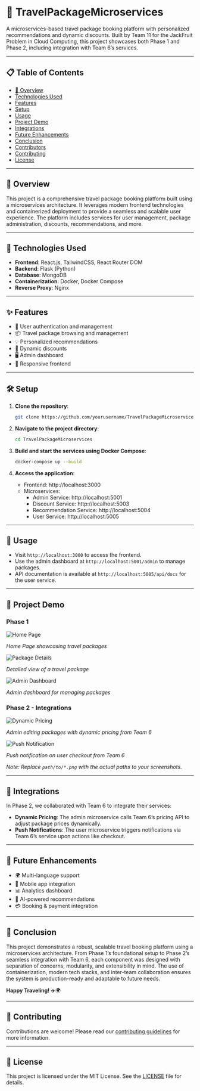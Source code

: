 # 🚀 TravelPackageMicroservices

A microservices-based travel package booking platform with personalized recommendations and dynamic discounts. Built by Team 11 for the JackFruit Problem in Cloud Computing, this project showcases both Phase 1 and Phase 2, including integration with Team 6’s services.

---

## 📋 Table of Contents

- [🌟 Overview](#overview)
- [Technologies Used](#technologies-used)
- [Features](#features)
- [Setup](#setup)
- [Usage](#usage)
- [Project Demo](#project-demo)
- [Integrations](#integrations)
- [Future Enhancements](#future-enhancements)
- [Conclusion](#conclusion)
- [Contributors](#contributors)
- [Contributing](#contributing)
- [License](#license)

---

## 🌟 Overview

This project is a comprehensive travel package booking platform built using a microservices architecture. It leverages modern frontend technologies and containerized deployment to provide a seamless and scalable user experience. The platform includes services for user management, package administration, discounts, recommendations, and more.

---

## 🧰 Technologies Used

- **Frontend**: React.js, TailwindCSS, React Router DOM
- **Backend**: Flask (Python)
- **Database**: MongoDB
- **Containerization**: Docker, Docker Compose
- **Reverse Proxy**: Nginx

---

## ✨ Features

- 🔐 User authentication and management
- 📦 Travel package browsing and management
- 💡 Personalized recommendations
- 💸 Dynamic discounts
- 🖥️ Admin dashboard
- 📱 Responsive frontend

---

## 🛠️ Setup

1. **Clone the repository**:
   ```bash
   git clone https://github.com/yourusername/TravelPackageMicroservices.git
   ```

2. **Navigate to the project directory**:
   ```bash
   cd TravelPackageMicroservices
   ```

3. **Build and start the services using Docker Compose**:
   ```bash
   docker-compose up --build
   ```

4. **Access the application**:
   - Frontend: http://localhost:3000
   - Microservices:
     - Admin Service: http://localhost:5001
     - Discount Service: http://localhost:5003
     - Recommendation Service: http://localhost:5004
     - User Service: http://localhost:5005

---

## 📖 Usage

- Visit `http://localhost:3000` to access the frontend.
- Use the admin dashboard at `http://localhost:5001/admin` to manage packages.
- API documentation is available at `http://localhost:5005/api/docs` for the user service.

---

## 🎥 Project Demo

### Phase 1

![Home Page](https://github.com/user-attachments/assets/02936cc3-85be-47b4-9d16-58d6f70a6bcc)

*Home Page showcasing travel packages*

![Package Details](https://github.com/user-attachments/assets/0b8948a3-62f1-4a38-be29-253e8d6b3642)

*Detailed view of a travel package*

![Admin Dashboard](https://github.com/user-attachments/assets/ae6d54ad-de8e-4c0c-9544-ed7d0a7932e0)

*Admin dashboard for managing packages*

### Phase 2 - Integrations

![Dynamic Pricing](https://github.com/user-attachments/assets/ae6d54ad-de8e-4c0c-9544-ed7d0a7932e0)

*Admin editing packages with dynamic pricing from Team 6*

![Push Notification](https://github.com/user-attachments/assets/5df869ef-f155-41ae-b528-83e6ce634cdb)

*Push notification on user checkout from Team 6*

*Note: Replace `path/to/*.png` with the actual paths to your screenshots.*

---

## 🔗 Integrations

In Phase 2, we collaborated with Team 6 to integrate their services:

- **Dynamic Pricing**: The admin microservice calls Team 6’s pricing API to adjust package prices dynamically.
- **Push Notifications**: The user microservice triggers notifications via Team 6’s service upon actions like checkout.

---

## 🔮 Future Enhancements

- 🌍 Multi-language support
- 📱 Mobile app integration
- 📊 Analytics dashboard
- 🤖 AI-powered recommendations
- 💳 Booking & payment integration

---

## 📝 Conclusion

This project demonstrates a robust, scalable travel booking platform using a microservices architecture. From Phase 1’s foundational setup to Phase 2’s seamless integration with Team 6, each component was designed with separation of concerns, modularity, and extensibility in mind. The use of containerization, modern tech stacks, and inter-team collaboration ensures the system is production-ready and adaptable to future needs.

**Happy Traveling!** ✈️🌍

---

## 🤝 Contributing

Contributions are welcome! Please read our [contributing guidelines](CONTRIBUTING.md) for more information.

---

## 📄 License

This project is licensed under the MIT License. See the [LICENSE](LICENSE) file for details.
